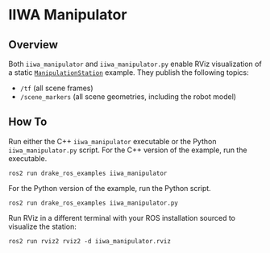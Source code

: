# IIWA Manipulator

## Overview

Both `iiwa_manipulator` and `iiwa_manipulator.py` enable RViz visualization of a static [`ManipulationStation`](https://github.com/RobotLocomotion/drake/tree/master/examples/manipulation_station) example.
They publish the following topics:

* `/tf` (all scene frames)
* `/scene_markers` (all scene geometries, including the robot model)

## How To

Run either the C++ `iiwa_manipulator` executable or the Python `iiwa_manipulator.py` script.
For the C++ version of the example, run the executable.

```
ros2 run drake_ros_examples iiwa_manipulator
```

For the Python version of the example, run the Python script.

```
ros2 run drake_ros_examples iiwa_manipulator.py
```

Run RViz in a different terminal with your ROS installation sourced to visualize the station:

```
ros2 run rviz2 rviz2 -d iiwa_manipulator.rviz
```
